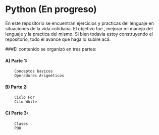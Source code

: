 # Python (En progreso)

En este repositorio se encuentran ejercicios y practicas del lenguaje en situaciones de la vida cotidiana.
El objetivo fue , mejorar mi manejo del lenguaje  y la practica del mismo. Si bien todavia estoy construyendo el repositorio,
todo el avance que haga lo subire acá.

###El contenido se organizó en tres partes: </h4>

#### A) Parte 1:
        Conceptos basicos 
        Operadores Arigméticos
    
####  B) Parte 2:
        Ciclo For
        Cilo While
   
####  C) Parte 3:
        Clases
        POO
